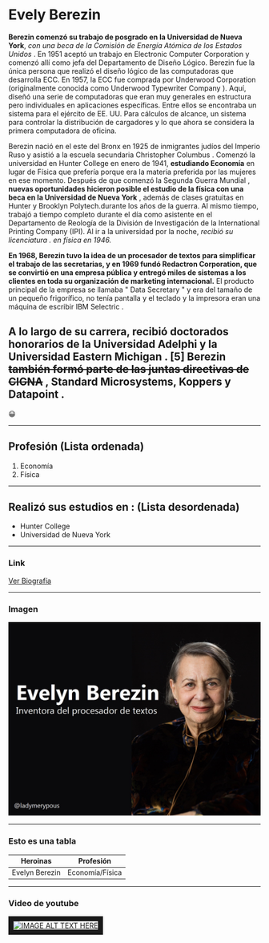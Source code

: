 # Evely Berezin

__Berezin comenzó su trabajo de posgrado en la Universidad de Nueva York__, *con una beca de la Comisión de Energía Atómica de los Estados Unidos* .  En 1951 aceptó un trabajo en Electronic Computer Corporation y comenzó allí como jefa del Departamento de Diseño Lógico. Berezin fue la única persona que realizó el diseño lógico de las computadoras que desarrolla ECC.  En 1957, la ECC fue comprada por Underwood Corporation (originalmente conocida como Underwood Typewriter Company ). Aquí, diseñó una serie de computadoras que eran muy generales en estructura pero individuales en aplicaciones específicas. Entre ellos se encontraba un sistema para el ejército de EE. UU. Para cálculos de alcance, un sistema para controlar la distribución de cargadores y lo que ahora se considera la primera computadora de oficina.

Berezin nació en el este del Bronx en 1925 de inmigrantes judíos del Imperio Ruso y asistió a la escuela secundaria Christopher Columbus .  Comenzó la universidad en Hunter College en enero de 1941, __estudiando Economía__ en lugar de Física que prefería porque era la materia preferida por las mujeres en ese momento. Después de que comenzó la Segunda Guerra Mundial , **nuevas oportunidades hicieron posible el estudio de la física con una beca en la Universidad de Nueva York** , además de clases gratuitas en Hunter y Brooklyn Polytech.durante los años de la guerra. Al mismo tiempo, trabajó a tiempo completo durante el día como asistente en el Departamento de Reología de la División de Investigación de la International Printing Company (IPI). Al ir a la universidad por la noche, _recibió su licenciatura . en física en 1946._ 

**En 1968, Berezin tuvo la idea de un procesador de textos para simplificar el trabajo de las secretarias, y en 1969 fundó Redactron Corporation,  que se convirtió en una empresa pública y entregó miles de sistemas a los clientes en toda su organización de marketing internacional.** El producto principal de la empresa se llamaba " Data Secretary " y era del tamaño de un pequeño frigorífico, no tenía pantalla y el teclado y la impresora eran una máquina de escribir IBM Selectric . 


## A lo largo de su carrera, recibió doctorados honorarios de la Universidad Adelphi y la Universidad Eastern Michigan . [5] Berezin ~~también formó parte de las juntas directivas de CIGNA~~ , Standard Microsystems, Koppers y Datapoint . 

:grinning:

---

## Profesión (Lista ordenada)

1. Economía
2. Física

---

## Realizó sus estudios en : (Lista desordenada)

- Hunter College
- Universidad de Nueva York

---

### Link 

[Ver Biografía](https://en.wikipedia.org/wiki/Evelyn_Berezin)

---

### Imagen

![alt text](https://github.com/yadira-puente/superHeroinass/blob/main/evelynBerezin.jpg "Imagen de Evelyn Berezin")

---

### Esto es una tabla 

| Heroinas             | Profesión            |        
|:------------------:  |:--------------------:|
| Evelyn Berezin       | Economía/Física      | 

---

### Video de youtube

<a href="https://www.youtube.com/watch?v=zuHRc0JKaC4
" target="_blank"><img src="http://img.youtube.com/vi/zuHRc0JKaC4/0.jpg" 
alt="IMAGE ALT TEXT HERE" width="240" height="180" border="10" /></a>

